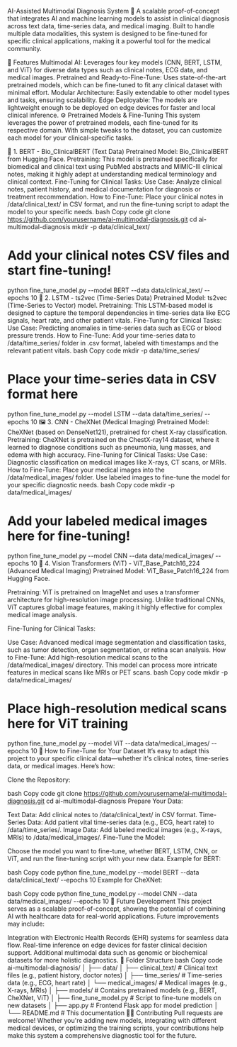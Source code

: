 AI-Assisted Multimodal Diagnosis System 🚀
A scalable proof-of-concept that integrates AI and machine learning models to assist in clinical diagnosis across text data, time-series data, and medical imaging. Built to handle multiple data modalities, this system is designed to be fine-tuned for specific clinical applications, making it a powerful tool for the medical community.

🌟 Features
Multimodal AI: Leverages four key models (CNN, BERT, LSTM, and ViT) for diverse data types such as clinical notes, ECG data, and medical images.
Pretrained and Ready-to-Fine-Tune: Uses state-of-the-art pretrained models, which can be fine-tuned to fit any clinical dataset with minimal effort.
Modular Architecture: Easily extendable to other model types and tasks, ensuring scalability.
Edge Deployable: The models are lightweight enough to be deployed on edge devices for faster and local clinical inference.
⚙️ Pretrained Models & Fine-Tuning
This system leverages the power of pretrained models, each fine-tuned for its respective domain. With simple tweaks to the dataset, you can customize each model for your clinical-specific tasks.

📝 1. BERT - Bio_ClinicalBERT (Text Data)
Pretrained Model: Bio_ClinicalBERT from Hugging Face.
Pretraining: This model is pretrained specifically for biomedical and clinical text using PubMed abstracts and MIMIC-III clinical notes, making it highly adept at understanding medical terminology and clinical context.
Fine-Tuning for Clinical Tasks:
Use Case: Analyze clinical notes, patient history, and medical documentation for diagnosis or treatment recommendation.
How to Fine-Tune: Place your clinical notes in /data/clinical_text/ in CSV format, and run the fine-tuning script to adapt the model to your specific needs.
bash
Copy code
git clone https://github.com/yourusername/ai-multimodal-diagnosis.git
cd ai-multimodal-diagnosis
mkdir -p data/clinical_text/
# Add your clinical notes CSV files and start fine-tuning!
python fine_tune_model.py --model BERT --data data/clinical_text/ --epochs 10
💓 2. LSTM - ts2vec (Time-Series Data)
Pretrained Model: ts2vec (Time-Series to Vector) model.
Pretraining: This LSTM-based model is designed to capture the temporal dependencies in time-series data like ECG signals, heart rate, and other patient vitals.
Fine-Tuning for Clinical Tasks:
Use Case: Predicting anomalies in time-series data such as ECG or blood pressure trends.
How to Fine-Tune: Add your time-series data to /data/time_series/ folder in .csv format, labeled with timestamps and the relevant patient vitals.
bash
Copy code
mkdir -p data/time_series/
# Place your time-series data in CSV format here
python fine_tune_model.py --model LSTM --data data/time_series/ --epochs 10
🖼️ 3. CNN - CheXNet (Medical Imaging)
Pretrained Model: CheXNet (based on DenseNet121), pretrained for chest X-ray classification.
Pretraining: CheXNet is pretrained on the ChestX-ray14 dataset, where it learned to diagnose conditions such as pneumonia, lung masses, and edema with high accuracy.
Fine-Tuning for Clinical Tasks:
Use Case: Diagnostic classification on medical images like X-rays, CT scans, or MRIs.
How to Fine-Tune: Place your medical images into the /data/medical_images/ folder. Use labeled images to fine-tune the model for your specific diagnostic needs.
bash
Copy code
mkdir -p data/medical_images/
# Add your labeled medical images here for fine-tuning!
python fine_tune_model.py --model CNN --data data/medical_images/ --epochs 10
🧠 4. Vision Transformers (ViT) - ViT_Base_Patch16_224 (Advanced Medical Imaging)
Pretrained Model: ViT_Base_Patch16_224 from Hugging Face.

Pretraining: ViT is pretrained on ImageNet and uses a transformer architecture for high-resolution image processing. Unlike traditional CNNs, ViT captures global image features, making it highly effective for complex medical image analysis.

Fine-Tuning for Clinical Tasks:

Use Case: Advanced medical image segmentation and classification tasks, such as tumor detection, organ segmentation, or retina scan analysis.
How to Fine-Tune: Add high-resolution medical scans to the /data/medical_images/ directory. This model can process more intricate features in medical scans like MRIs or PET scans.
bash
Copy code
mkdir -p data/medical_images/
# Place high-resolution medical scans here for ViT training
python fine_tune_model.py --model ViT --data data/medical_images/ --epochs 10
🚀 How to Fine-Tune for Your Dataset
It’s easy to adapt this project to your specific clinical data—whether it's clinical notes, time-series data, or medical images. Here’s how:

Clone the Repository:

bash
Copy code
git clone https://github.com/yourusername/ai-multimodal-diagnosis.git
cd ai-multimodal-diagnosis
Prepare Your Data:

Text Data: Add clinical notes to /data/clinical_text/ in CSV format.
Time-Series Data: Add patient vital time-series data (e.g., ECG, heart rate) to /data/time_series/.
Image Data: Add labeled medical images (e.g., X-rays, MRIs) to /data/medical_images/.
Fine-Tune the Model:

Choose the model you want to fine-tune, whether BERT, LSTM, CNN, or ViT, and run the fine-tuning script with your new data.
Example for BERT:

bash
Copy code
python fine_tune_model.py --model BERT --data data/clinical_text/ --epochs 10
Example for CheXNet:

bash
Copy code
python fine_tune_model.py --model CNN --data data/medical_images/ --epochs 10
🔧 Future Development
This project serves as a scalable proof-of-concept, showing the potential of combining AI with healthcare data for real-world applications. Future improvements may include:

Integration with Electronic Health Records (EHR) systems for seamless data flow.
Real-time inference on edge devices for faster clinical decision support.
Additional multimodal data such as genomic or biochemical datasets for more holistic diagnostics.
📂 Folder Structure
bash
Copy code
ai-multimodal-diagnosis/
│
├── data/
│   ├── clinical_text/         # Clinical text files (e.g., patient history, doctor notes)
│   ├── time_series/           # Time-series data (e.g., ECG, heart rate)
│   └── medical_images/        # Medical images (e.g., X-rays, MRIs)
│
├── models/                    # Contains pretrained models (e.g., BERT, CheXNet, ViT)
│
├── fine_tune_model.py          # Script to fine-tune models on new datasets
│
├── app.py                      # Frontend Flask app for model prediction
│
└── README.md                   # This documentation
🧑‍💻 Contributing
Pull requests are welcome! Whether you're adding new models, integrating with different medical devices, or optimizing the training scripts, your contributions help make this system a comprehensive diagnostic tool for the future.
